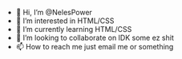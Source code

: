 - 👋 Hi, I’m @NelesPower
- 👀 I’m interested in HTML/CSS
- 🌱 I’m currently learning HTML/CSS
- 💞️ I’m looking to collaborate on IDK some ez shit
- 📫 How to reach me just email me or something


<!---
NelesPower/NelesPower is a ✨ special ✨ repository because its `README.md` (this file) appears on your GitHub profile.
You can click the Preview link to take a look at your changes.
--->
